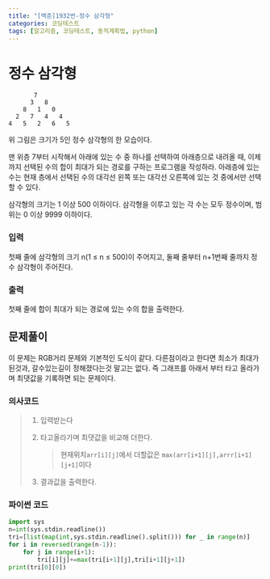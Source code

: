 ```yaml
---
title: "[백준]1932번-정수 삼각형"
categories: 코딩테스트
tags: [알고리즘, 코딩테스트, 동적계획법, python]
---
```


# 정수 삼각형

```
       7
      3   8
    8   1   0
  2   7   4   4
4   5   2   6   5
```

위 그림은 크기가 5인 정수 삼각형의 한 모습이다.

맨 위층 7부터 시작해서 아래에 있는 수 중 하나를 선택하여 아래층으로 내려올 때, 이제까지 선택된 수의 합이 최대가 되는 경로를 구하는 프로그램을 작성하라. 아래층에 있는 수는 현재 층에서 선택된 수의 대각선 왼쪽 또는 대각선 오른쪽에 있는 것 중에서만 선택할 수 있다.

삼각형의 크기는 1 이상 500 이하이다. 삼각형을 이루고 있는 각 수는 모두 정수이며, 범위는 0 이상 9999 이하이다.

### 입력

첫째 줄에 삼각형의 크기 n(1 ≤ n ≤ 500)이 주어지고, 둘째 줄부터 n+1번째 줄까지 정수 삼각형이 주어진다.

### 출력

첫째 줄에 합이 최대가 되는 경로에 있는 수의 합을 출력한다.



## 문제풀이

이 문제는 RGB거리 문제와 기본적인 도식이 같다. 다른점이라고 한다면 최소가 최대가 된것과, 갈수있는길이 정해졌다는것 말고는 없다. 즉 그래프를 아래서 부터 타고 올라가며 최댓값을 기록하면 되는 문제이다.

### 의사코드

> 1. 입력받는다
>
> 2. 타고올라가며 최댓값을 비교해 더한다.
>
>    > 현재위치`arr[i][j]`에서 더할값은 `max(arr[i+1][j],arrr[i+1][j+1]`이다
>
> 3. 결과값을 출력한다.



### 파이썬 코드

```python
import sys
n=int(sys.stdin.readline())
tri=[list(map(int,sys.stdin.readline().split())) for _ in range(n)]
for i in reversed(range(n-1)):
    for j in range(i+1):
        tri[i][j]+=max(tri[i+1][j],tri[i+1][j+1])
print(tri[0][0])
```

